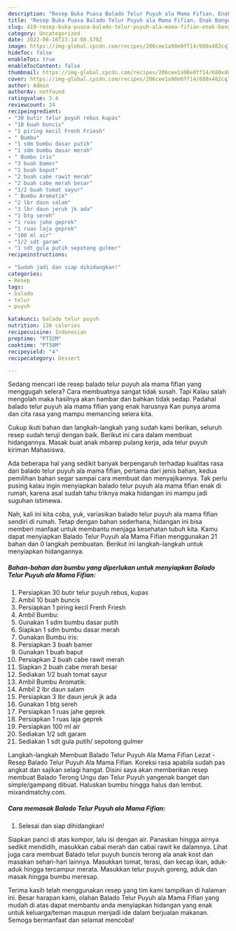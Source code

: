 ```yaml
---
description: "Resep Buka Puasa Balado Telur Puyuh ala Mama Fifian, Enak Banget"
title: "Resep Buka Puasa Balado Telur Puyuh ala Mama Fifian, Enak Banget"
slug: 419-resep-buka-puasa-balado-telur-puyuh-ala-mama-fifian-enak-banget
category: Uncategorized
date: 2022-06-16T13:14:08.578Z
image: https://img-global.cpcdn.com/recipes/206cee1a98e0ff14/680x482cq70/balado-telur-puyuh-ala-mama-fifian-foto-resep-utama.jpg
hideToc: false
enableToc: true
enableTocContent: false
thumbnail: https://img-global.cpcdn.com/recipes/206cee1a98e0ff14/680x482cq70/balado-telur-puyuh-ala-mama-fifian-foto-resep-utama.jpg
cover: https://img-global.cpcdn.com/recipes/206cee1a98e0ff14/680x482cq70/balado-telur-puyuh-ala-mama-fifian-foto-resep-utama.jpg
author: Admin
authorAv: notfound
ratingvalue: 3.4
reviewcount: 24
recipeingredient:
- "30 butir telur puyuh rebus kupas"
- "10 buah buncis"
- "1 piring kecil Frenh Friesh"
- " Bumbu"
- "1 sdm bumbu dasar putih"
- "1 sdm bumbu dasar merah"
- " Bumbu iris"
- "3 buah bamer"
- "1 buah baput"
- "2 buah cabe rawit merah"
- "2 buah cabe merah besar"
- "1/2 buah tomat sayur"
- " Bumbu Aromatik"
- "2 lbr daun salam"
- "3 lbr daun jeruk jk ada"
- "1 btg sereh"
- "1 ruas jahe geprek"
- "1 ruas laja geprek"
- "100 ml air"
- "1/2 sdt garam"
- "1 sdt gula putih sepotong gulmer"
recipeinstructions:

- "Sudah jadi dan siap dihidangkan!"
categories:
- Resep
tags:
- balado
- telur
- puyuh

katakunci: balado telur puyuh 
nutrition: 138 calories
recipecuisine: Indonesian
preptime: "PT32M"
cooktime: "PT38M"
recipeyield: "4"
recipecategory: Dessert

---
```



Sedang mencari ide resep balado telur puyuh ala mama fifian yang menggugah selera? Cara membuatnya sangat tidak susah. Tapi Kalau salah mengolah maka hasilnya akan hambar dan bahkan tidak sedap. Padahal balado telur puyuh ala mama fifian yang enak harusnya Kan punya aroma dan cita rasa yang mampu memancing selera kita.


Cukup ikuti bahan dan langkah-langkah yang sudah kami berikan, seluruh resep sudah teruji dengan baik. Berikut ini cara dalam membuat hidangannya. Masak buat anak mbarep pulang kerja, ada telur puyuh kiriman Mahasiswa.

Ada beberapa hal yang sedikit banyak berpengaruh terhadap kualitas rasa dari balado telur puyuh ala mama fifian, pertama dari jenis bahan, kedua pemilihan bahan segar sampai cara membuat dan menyajikannya. Tak perlu pusing kalau ingin menyiapkan balado telur puyuh ala mama fifian enak di rumah, karena asal sudah tahu triknya maka hidangan ini mampu jadi suguhan istimewa.


Nah, kali ini kita coba, yuk, variasikan balado telur puyuh ala mama fifian sendiri di rumah. Tetap dengan bahan sederhana, hidangan ini bisa memberi manfaat untuk membantu menjaga kesehatan tubuh kita. Kamu dapat menyiapkan Balado Telur Puyuh ala Mama Fifian menggunakan 21 bahan dan 0 langkah pembuatan. Berikut ini langkah-langkah untuk menyiapkan hidangannya.

<!--inarticleads1-->

##### Bahan-bahan dan bumbu yang diperlukan untuk menyiapkan Balado Telur Puyuh ala Mama Fifian:

1. Persiapkan 30 butir telur puyuh rebus, kupas
1. Ambil 10 buah buncis
1. Persiapkan 1 piring kecil Frenh Friesh
1. Ambil  Bumbu:
1. Gunakan 1 sdm bumbu dasar putih
1. Siapkan 1 sdm bumbu dasar merah
1. Gunakan  Bumbu iris:
1. Persiapkan 3 buah bamer
1. Gunakan 1 buah baput
1. Persiapkan 2 buah cabe rawit merah
1. Siapkan 2 buah cabe merah besar
1. Sediakan 1/2 buah tomat sayur
1. Ambil  Bumbu Aromatik:
1. Ambil 2 lbr daun salam
1. Persiapkan 3 lbr daun jeruk jk ada
1. Gunakan 1 btg sereh
1. Persiapkan 1 ruas jahe geprek
1. Persiapkan 1 ruas laja geprek
1. Persiapkan 100 ml air
1. Sediakan 1/2 sdt garam
1. Sediakan 1 sdt gula putih/ sepotong gulmer


Langkah-langkah Membuat Balado Telur Puyuh Ala Mama Fifian Lezat - Resep Balado Telur Puyuh Ala Mama Fifian. Koreksi rasa apabila sudah pas angkat dan sajikan selagi hangat. Disini saya akan memberikan resep membuat Balado Terong Ungu dan Telur Puyuh yangenak banget dan simple/gampang dibuat. Haluskan bumbu hingga halus dan lembut. mixandmatchy.com. 

<!--inarticleads2-->

##### Cara memasak Balado Telur Puyuh ala Mama Fifian:


1. Selesai dan siap dihidangkan!

Siapkan panci di atas kompor, lalu isi dengan air. Panaskan hingga airnya sedikit mendidih, masukkan cabai merah dan cabai rawit ke dalamnya. Lihat juga cara membuat Balado telur puyuh buncis terong ala anak kost dan masakan sehari-hari lainnya. Masukkan tomat, terasi, dan kecap ikan, aduk-aduk hingga tercampur merata. Masukkan telur puyuh goreng, aduk dan masak hingga bumbu meresap. 

Terima kasih telah menggunakan resep yang tim kami tampilkan di halaman ini. Besar harapan kami, olahan Balado Telur Puyuh ala Mama Fifian yang mudah di atas dapat membantu anda menyiapkan hidangan yang enak untuk keluarga/teman maupun menjadi ide dalam berjualan makanan. Semoga bermanfaat dan selamat mencoba!
